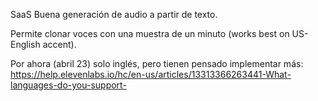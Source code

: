 SaaS
Buena generación de audio a partir de texto.

Permite clonar voces con una muestra de un minuto (works best on US-English accent).

Por ahora (abril 23) solo inglés, pero tienen pensado implementar más:
https://help.elevenlabs.io/hc/en-us/articles/13313366263441-What-languages-do-you-support-

